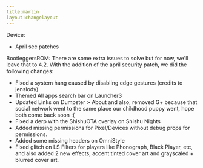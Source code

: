 ```yaml
---
title:marlin
layout:changelayout
---
```


Device:
* April sec patches

BootleggersROM:
There are some extra issues to solve but for now, we'll leave that to 4.2. With the addition of the april security patch, we did the following changes:

* Fixed a system hang caused by disabling edge gestures (credits to jenslody)
* Themed All apps search bar on Launcher3 
* Updated Links on Dumpster > About and also, removed G+ because that social network went to the same place our childhood puppy went, hope both come back soon :(
* Fixed a derp with the ShishuOTA overlay on Shishu Nights
* Added missing permissions for Pixel/Devices without debug props for permissions.
* Added some missing headers on OmniStyle
* Fixed glitch on LS Filters for players like Phonograph, Black Player, etc, and also added 2 new effects, accent tinted cover art and grayscaled + blurred cover art.
